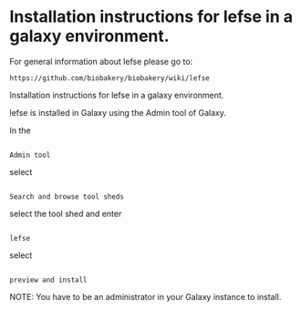 # Installation instructions for lefse in a galaxy environment.

For general information about lefse please go to:
```
https://github.com/biobakery/biobakery/wiki/lefse
```
Installation instructions for lefse in a galaxy environment.



lefse is installed in Galaxy using the Admin tool of Galaxy.



In the 

```

Admin tool

```

select 

```

Search and browse tool sheds

```

select the tool shed and enter

```

lefse

```

select

```

preview and install

```



NOTE:  You have to be an administrator in your Galaxy instance to install.




